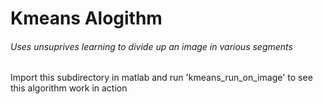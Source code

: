 # Kmeans Alogithm
###### Uses unsuprives learning to divide up an image in various segments

Import this subdirectory in matlab and run 'kmeans_run_on_image' to see this algorithm work in action
